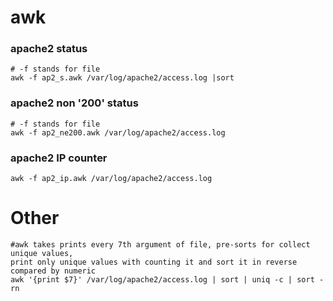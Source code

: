 # awk

### apache2 status
```
# -f stands for file
awk -f ap2_s.awk /var/log/apache2/access.log |sort
```
### apache2 non '200' status
```
# -f stands for file
awk -f ap2_ne200.awk /var/log/apache2/access.log
```
### apache2 IP counter
```
awk -f ap2_ip.awk /var/log/apache2/access.log
```
# Other
```
#awk takes prints every 7th argument of file, pre-sorts for collect unique values,
print only unique values with counting it and sort it in reverse compared by numeric
awk '{print $7}' /var/log/apache2/access.log | sort | uniq -c | sort -rn
```